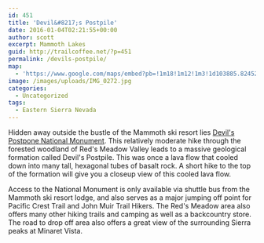 ```yaml
---
id: 451
title: 'Devil&#8217;s Postpile'
date: 2016-01-04T02:21:55+00:00
author: scott
excerpt: Mammoth Lakes
guid: http://trailcoffee.net/?p=451
permalink: /devils-postpile/
map:
  - 'https://www.google.com/maps/embed?pb=!1m18!1m12!1m3!1d103885.82452965398!2d-119.1549458372254!3d37.62509782852979!2m3!1f0!2f0!3f0!3m2!1i1024!2i768!4f13.1!3m3!1m2!1s0x809672fe7d5a369d%3A0x9a5f7b427fb58dc5!2sDevils+Postpile+National+Monument!5e1!3m2!1sen!2sus!4v1469937216064'
image: /images/uploads/IMG_0272.jpg
categories:
  - Uncategorized
tags:
  - Eastern Sierra Nevada
---
```

Hidden away outside the bustle of the Mammoth ski resort lies <a href="http://www.nps.gov/depo/index.htm">Devil's Postpone National Monument</a>. This relatively moderate hike through the forested woodland of Red's Meadow Valley leads to a massive geological formation called Devil's Postpile. This was once a lava flow that cooled down into many tall, hexagonal tubes of basalt rock. A short hike to the top of the formation will give you a closeup view of this cooled lava flow.

Access to the National Monument is only available via shuttle bus from the Mammoth ski resort lodge, and also serves as a major jumping off point for Pacific Crest Trail and John Muir Trail Hikers. The Red's Meadow area also offers many other hiking trails and camping as well as a backcountry store. The road to drop off area also offers a great view of the surrounding Sierra peaks at Minaret Vista.

